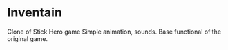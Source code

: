 # Inventain
Clone of Stick Hero game
Simple animation, sounds. Base functional of the original game.
